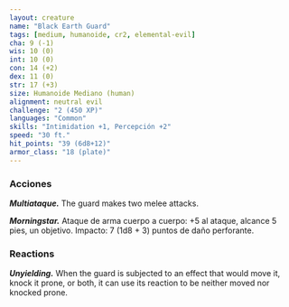 ```yaml
---
layout: creature
name: "Black Earth Guard"
tags: [medium, humanoide, cr2, elemental-evil]
cha: 9 (-1)
wis: 10 (0)
int: 10 (0)
con: 14 (+2)
dex: 11 (0)
str: 17 (+3)
size: Humanoide Mediano (human)
alignment: neutral evil
challenge: "2 (450 XP)"
languages: "Common"
skills: "Intimidation +1, Percepción +2"
speed: "30 ft."
hit_points: "39 (6d8+12)"
armor_class: "18 (plate)"
---
```


### Acciones

***Multiataque.*** The guard makes two melee attacks.

***Morningstar.*** Ataque de arma cuerpo a cuerpo: +5 al ataque, alcance 5 pies, un objetivo. Impacto: 7 (1d8 + 3) puntos de daño perforante.

### Reactions

***Unyielding.*** When the guard is subjected to an effect that would move it, knock it prone, or both, it can use its reaction to be neither moved nor knocked prone.